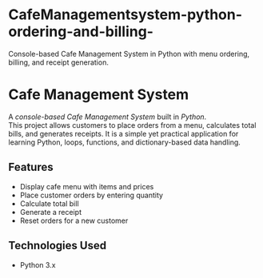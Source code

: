 # CafeManagementsystem-python-ordering-and-billing-
Console-based Cafe Management System in Python with menu ordering, billing, and receipt generation.
# Cafe Management System

A *console-based Cafe Management System* built in *Python*.  
This project allows customers to place orders from a menu, calculates total bills, and generates receipts. It is a simple yet practical application for learning Python, loops, functions, and dictionary-based data handling.

## Features
- Display cafe menu with items and prices
- Place customer orders by entering quantity
- Calculate total bill
- Generate a receipt
- Reset orders for a new customer

## Technologies Used
- Python 3.x

